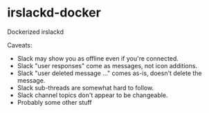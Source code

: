 # irslackd-docker
Dockerized irslackd

Caveats:

* Slack may show you as offline even if you're connected.
* Slack "user responses" come as messages, not icon additions.
* Slack "user deleted message ..." comes as-is, doesn't delete the message.
* Slack sub-threads are somewhat hard to follow.
* Slack channel topics don't appear to be changeable.
* Probably some other stuff

